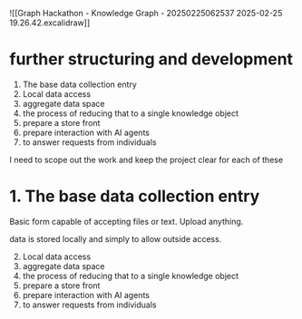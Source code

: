 

![[Graph Hackathon - Knowledge Graph - 20250225062537 2025-02-25 19.26.42.excalidraw]]

# further structuring and development

1. The base data collection entry
2. Local data access
3. aggregate data space
4. the process of reducing that to a single knowledge object
5. prepare a store front
6. prepare interaction with AI agents
7. to answer requests from individuals

I  need to scope out the work and keep the project clear for each of these

# 1. The base data collection entry

Basic form capable of accepting files or text. Upload anything.

data is stored locally and simply to allow outside access.

2. Local data access
3. aggregate data space
4. the process of reducing that to a single knowledge object
5. prepare a store front
6. prepare interaction with AI agents
7. to answer requests from individuals
